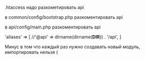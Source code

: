 .htaccess надо разкометировать api

в common/config/bootstrap.php
разкоментировать api

в  api/config/main.php 
разкоментировать api

  'aliases' => [
        //'@api' => dirname(dirname(__DIR__)) . '/api',
    ]
    
Минус в том что каждый раз нужно создавать новый модуль, импортировать нельзя ( 